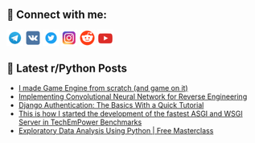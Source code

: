 ## 🔎 Connect with me:
[<img src="https://github.com/bullbesh/bullbesh/blob/main/images/Telegram.png" width="32" height="32" />](https://t.me/bullbesh)
[<img src="https://github.com/bullbesh/bullbesh/blob/main/images/VK.png" width="32" height="32" />](https://vk.com/bullbesh)
[<img src="https://github.com/bullbesh/bullbesh/blob/main/images/Twitter.png" width="32" height="32" />](https://twitter.com/bullbesh1)
[<img src="https://github.com/bullbesh/bullbesh/blob/main/images/Instagram.png" width="32" height="32" />](https://www.instagram.com/bullbesh)
[<img src="https://github.com/bullbesh/bullbesh/blob/main/images/Reddit.png" width="32" height="32" />](https://www.reddit.com/user/bullbesh)
[<img src="https://github.com/bullbesh/bullbesh/blob/main/images/YouTube.png" width="32" height="32" />](https://www.youtube.com/channel/UCtfjRs6uzgq5mfm8S06WTcg)

## 📕 Latest r/Python Posts
<!-- BLOG-POST-LIST:START -->
- [I made Game Engine from scratch &lpar;and game on it&rpar;](https://www.reddit.com/r/Python/comments/101de6o/i_made_game_engine_from_scratch_and_game_on_it/)
- [Implementing Convolutional Neural Network for Reverse Engineering](https://www.reddit.com/r/Python/comments/101cufz/implementing_convolutional_neural_network_for/)
- [Django Authentication: The Basics With a Quick Tutorial](https://www.reddit.com/r/Python/comments/101chp8/django_authentication_the_basics_with_a_quick/)
- [This is how I started the development of the fastest ASGI and WSGI Server in TechEmPower Benchmarks](https://www.reddit.com/r/Python/comments/101bsqm/this_is_how_i_started_the_development_of_the/)
- [Exploratory Data Analysis Using Python | Free Masterclass](https://www.reddit.com/r/Python/comments/101awir/exploratory_data_analysis_using_python_free/)
<!-- BLOG-POST-LIST:END -->
